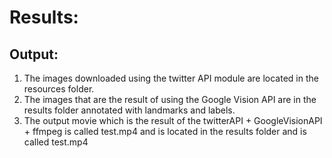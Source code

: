 # Results: 

## Output: 
1. The images downloaded using the twitter API module are located in the resources folder. 
2. The images that are the result of using the Google Vision API are in the results folder annotated with landmarks and labels. 
3. The output movie which is the result of the twitterAPI + GoogleVisionAPI + ffmpeg is called test.mp4 and is located in the results folder and is called test.mp4
